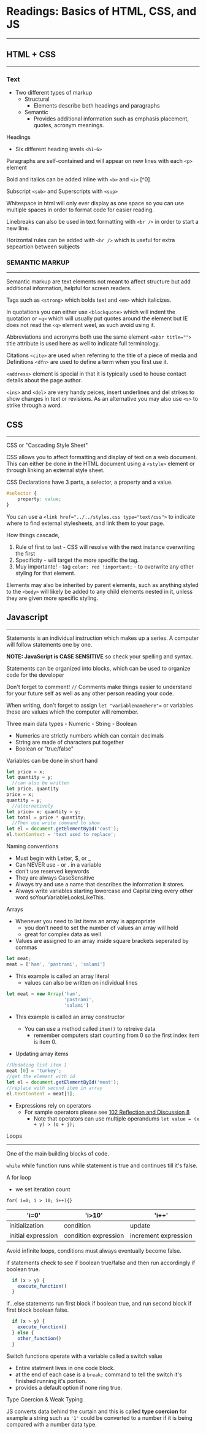 
# Readings: Basics of HTML, CSS, and JS

---

## HTML + CSS

---

### Text

- Two different types of markup
  - Structural
    - Elements describe both headings and paragraphs
  - Semantic
    - Provides additional information such as emphasis placement, quotes, acronym meanings.

Headings

- Six different heading levels `<h1-6>`

Paragraphs are self-contained and will appear on new lines with each `<p>` element

Bold and italics can be added inline with `<b>` and `<i>` [^0]

Subscript `<sub>` and Superscripts with `<sup>`

Whitespace in html will only ever display as one space so you can use multiple spaces in order to format code for easier reading.

Linebreaks can also be used in text formatting with `<br />` in order to start a new line.

Horizontal rules can be added with `<hr />` which is useful for extra sepeartion between subjects

### SEMANTIC MARKUP 

---

Semantic markup are text elements not meant to affect structure but add additional information, helpful for screen readers.

Tags such as `<strong>` which bolds text and `<em>` which italicizes.

In quotations you can either use `<blockquote>` which will indent the quotation or `<q>` which will usually put quotes around the element but IE does not read the `<q>` element weel, as such avoid using it. 

Abbreviations and acronyms both use the same element `<abbr title="">` title attribute is used here as well to indicate full terminology. 

Citations `<cite>` are used when referring to the title of a piece of media and Definitions `<dfn>` are used to define a term when you first use it. 

`<address>` element is special in that it is typically used to house contact details about the page author. 

`<ins>` and `<del>` are very handy peices, insert underlines and del strikes to show changes in text or revisions. As an alternative you may also use `<s>` to strike through a word. 

## CSS

---

CSS or "Cascading Style Sheet"

CSS allows you to affect formatting and display of text on a web document. This can either be done in the HTML document using a `<style>` element or through linking an external style sheet.  

CSS Declarations have 3 parts, a selector, a property and a value. 

```css
#selector {
    property: value;
}
```

You can use a `<link href="../../styles.css type="text/css">` to indicate where to find external stylesheets, and link them to your page. 

How things cascade,

1. Rule of first to last - CSS will resolve with the next instance overwriting the first
2. Specificity - will target the more specific the tag.
3. Muy importante! - tag `color: red !important;` - to overwrite any other styling for that element. 

Elements may also be inherited by parent elements, such as anything styled to the `<body>` will likely be added to any child elements nested in it, unless they are given more specific styling. 

## Javascript

---

Statements is an individual instruction which makes up a series. A computer will follow statements one by one.

**NOTE: JavaScript is CASE SENSITIVE** so check your spelling and syntax.

Statements can be organized into blocks, which can be used to organize code for the developer

Don't forget to comment! `//` Comments make things easier to understand for your future self as well as any other person reading your code. 

When writing, don't forget to assign `let "variablenamehere"=` or variables these are values which the computer will remember.

Three main data types - Numeric - String - Boolean

- Numerics are strictly numbers which can contain decimals
- String are made of characters put together
- Boolean or "true/false"

Variables can be done in short hand

```JavaScript
let price = x;
let quantity = y;
  //can also be written 
let price, quantity
price = x;
quantity = y;
  //alternatively
let price= x; quantity = y;
let total = price * quantity;
  //Then use write command to show
let el = document.getElementById('cost');
el.textContext = 'text used to replace';
```

Naming conventions

- Must begin with Letter, $, or _
- Can NEVER use - or . in a variable
- don't use reserved keywords
- They are always CaseSensitive
- Always try and use a name that describes the information it stores.
- Always write variables starting lowercase and Capitalizing every other word soYourVariableLooksLikeThis.

Arrays

- Whenever you need to list items an array is appropriate
  - you don't need to set the number of values an array will hold
  - great for complex data as well
- Values are assigned to an array inside square brackets seperated by commas

```js
let meat;
meat = ['ham', 'pastrami', 'salami']
```

- This example is called an array literal
  - values can also be written on individual lines

```js
let meat = new Array('ham',
                     'pastrami',
                     'salami')
```

- This example is called an array constructor
  - You can use a method called `item()` to retreive data
    - remember computers start counting from 0 so the first index item is item 0.

- Updating array items 

```js
//Updating list item 1
meat [0] = 'turkey';
//get the element with id
let el = document.getElementById('meat');
//replace with second item in array
el.textContent = meat[1];
```

- Expressions rely on operators
  - For sample operators please see [102 Reflection and Discussion 8](../ReflectionandDiscussion08.md)
    - Note that operators can use multiple operandums
    `let value = (x + y) > (q + j);`

Loops

---

One of the main building blocks of code. 

`while` while function runs while  statement is true and continues till it's false.

A for loop 

- we set iteration count

`for( i=0; i > 10; i++){}`

|'i=0'|'i>10'|'i++'|
|---|---|---|
|initialization|condition|update|
|initial expression|condition expression|increment expression|

Avoid infinite loops, conditions must always eventually become false.


if statements check to see if boolean true/false and then run accordingly if boolean true.

```js
  if (x > y) {
    execute_function()
  }
```

if...else statements run first block if boolean true, and run second block if first block boolean false.

```js
  if (x > y) {
    execute_function()
  } else {
    other_function()
  }
```

Switch functions operate with a variable called a switch value

- Entire statment lives in one code block.
- at the end of each case is a `break;` command to tell the switch it's finished running it's portion.
- provides a default option if none ring true. 

Type Coercion & Weak Typing

JS converts data behind the curtain and this is called **type coercion** for example a string such as `'1'` could be converted to a number if it is being compared with a number data type. 
